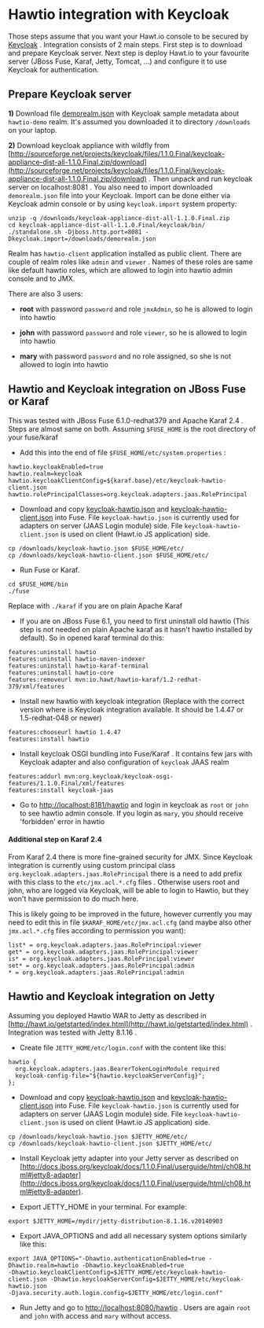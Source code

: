 Hawtio integration with Keycloak
================================

Those steps assume that you want your Hawt.io console to be secured by [Keycloak](http://www.keycloak.org) . Integration consists of 2 main steps.
First step is to download and prepare Keycloak server. Next step is deploy Hawt.io to your favourite server (JBoss Fuse, Karaf, Jetty, Tomcat, ...) and configure it
to use Keycloak for authentication.

Prepare Keycloak server
-----------------------

**1)** Download file [demorealm.json](demorealm.json) with Keycloak sample metadata about `hawtio-demo` realm. It's assumed you downloaded it to directory `/downloads` on your laptop. 

**2)**  Download keycloak appliance with wildfly from [http://sourceforge.net/projects/keycloak/files/1.1.0.Final/keycloak-appliance-dist-all-1.1.0.Final.zip/download](http://sourceforge.net/projects/keycloak/files/1.1.0.Final/keycloak-appliance-dist-all-1.1.0.Final.zip/download) . 
Then unpack and run keycloak server on localhost:8081 . You also need to import downloaded `demorealm.json` file into your Keycloak. Import can be done either via Keycloak admin console or by 
using `keycloak.import` system property:

```
unzip -q /downloads/keycloak-appliance-dist-all-1.1.0.Final.zip
cd keycloak-appliance-dist-all-1.1.0.Final/keycloak/bin/
./standalone.sh -Djboss.http.port=8081 -Dkeycloak.import=/downloads/demorealm.json
```

Realm has `hawtio-client` application installed as public client. There are couple of realm roles like `admin` and `viewer` . Names of these roles are same like 
default hawtio roles, which are allowed to login into hawtio admin console and to JMX.

There are also 3 users:

* **root** with password `password` and role `jmxAdmin`, so he is allowed to login into hawtio

* **john** with password `password` and role `viewer`, so he is allowed to login into hawtio

* **mary** with password `password` and no role assigned, so she is not allowed to login into hawtio


Hawtio and Keycloak integration on JBoss Fuse or Karaf
------------------------------------------------------

This was tested with JBoss Fuse 6.1.0-redhat379 and Apache Karaf 2.4 . Steps are almost same on both. Assuming `$FUSE_HOME` is the root directory of your fuse/karaf

* Add this into the end of file `$FUSE_HOME/etc/system.properties` :

``` 
hawtio.keycloakEnabled=true
hawtio.realm=keycloak
hawtio.keycloakClientConfig=${karaf.base}/etc/keycloak-hawtio-client.json
hawtio.rolePrincipalClasses=org.keycloak.adapters.jaas.RolePrincipal
```

* Download and copy [keycloak-hawtio.json](keycloak-hawtio.json) and [keycloak-hawtio-client.json](keycloak-hawtio-client.json) into Fuse. 
File `keycloak-hawtio.json` is currently used for adapters on server (JAAS Login module) side. File `keycloak-hawtio-client.json` is used on client (Hawt.io JS application) side.
      
```
cp /downloads/keycloak-hawtio.json $FUSE_HOME/etc/
cp /downloads/keycloak-hawtio-client.json $FUSE_HOME/etc/
```
 
* Run Fuse or Karaf. 

```
cd $FUSE_HOME/bin
./fuse
```

Replace with `./karaf` if you are on plain Apache Karaf

* If you are on JBoss Fuse 6.1, you need to first uninstall old hawtio (This step is not needed on plain Apache karaf as it hasn't hawtio installed by default).
So in opened karaf terminal do this:

```
features:uninstall hawtio
features:uninstall hawtio-maven-indexer
features:uninstall hawtio-karaf-terminal
features:uninstall hawtio-core
features:removeurl mvn:io.hawt/hawtio-karaf/1.2-redhat-379/xml/features
```

* Install new hawtio with keycloak integration (Replace with the correct version where is Keycloak integration available. It should be 1.4.47 or 1.5-redhat-048 or newer) 

```
features:chooseurl hawtio 1.4.47
features:install hawtio
```

* Install keycloak OSGI bundling into Fuse/Karaf . It contains few jars with Keycloak adapter and also configuration of `keycloak` JAAS realm

```
features:addurl mvn:org.keycloak/keycloak-osgi-features/1.1.0.Final/xml/features
features:install keycloak-jaas
```

* Go to [http://localhost:8181/hawtio](http://localhost:8181/hawtio) and login in keycloak as `root` or `john` to see hawtio admin console. 
If you login as `mary`, you should receive 'forbidden' error in hawtio

#### Additional step on Karaf 2.4

From Karaf 2.4 there is more fine-grained security for JMX. Since Keycloak integration is currently using custom principal class `org.keycloak.adapters.jaas.RolePrincipal`
there is a need to add prefix with this class to the `etc/jmx.acl.*.cfg` files . Otherwise users root and john, who are logged via Keycloak, will be able to login
to Hawtio, but they won't have permission to do much here.  

This is likely going to be improved in the future, however currently 
you may need to edit this in file `$KARAF_HOME/etc/jmx.acl.cfg` (and maybe also other `jmx.acl.*.cfg` files according to permission you want):

```
list* = org.keycloak.adapters.jaas.RolePrincipal:viewer
get* = org.keycloak.adapters.jaas.RolePrincipal:viewer
is* = org.keycloak.adapters.jaas.RolePrincipal:viewer
set* = org.keycloak.adapters.jaas.RolePrincipal:admin
* = org.keycloak.adapters.jaas.RolePrincipal:admin
```  


Hawtio and Keycloak integration on Jetty 
----------------------------------------


Assuming you deployed Hawtio WAR to Jetty as described in [http://hawt.io/getstarted/index.html](http://hawt.io/getstarted/index.html) . 
Integration was tested with Jetty 8.1.16 .

* Create file `JETTY_HOME/etc/login.conf` with the content like this:
 
```
hawtio {
  org.keycloak.adapters.jaas.BearerTokenLoginModule required 
  keycloak-config-file="${hawtio.keycloakServerConfig}"; 
};
```
 
* Download and copy [keycloak-hawtio.json](keycloak-hawtio.json) and [keycloak-hawtio-client.json](keycloak-hawtio-client.json) into Fuse. 
  File `keycloak-hawtio.json` is currently used for adapters on server (JAAS Login module) side. File `keycloak-hawtio-client.json` is used on client (Hawt.io JS application) side.
   
```
cp /downloads/keycloak-hawtio.json $JETTY_HOME/etc/
cp /downloads/keycloak-hawtio-client.json $JETTY_HOME/etc/
```

* Install Keycloak jetty adapter into your Jetty server as described on [http://docs.jboss.org/keycloak/docs/1.1.0.Final/userguide/html/ch08.html#jetty8-adapter](http://docs.jboss.org/keycloak/docs/1.1.0.Final/userguide/html/ch08.html#jetty8-adapter).
 
* Export JETTY_HOME in your terminal. For example: 

```
export $JETTY_HOME=/mydir/jetty-distribution-8.1.16.v20140903
```

* Export JAVA_OPTIONS and add all necessary system options similarly like this:

```
export JAVA_OPTIONS="-Dhawtio.authenticationEnabled=true -Dhawtio.realm=hawtio -Dhawtio.keycloakEnabled=true 
-Dhawtio.keycloakClientConfig=$JETTY_HOME/etc/keycloak-hawtio-client.json -Dhawtio.keycloakServerConfig=$JETTY_HOME/etc/keycloak-hawtio.json 
-Djava.security.auth.login.config=$JETTY_HOME/etc/login.conf"
```

* Run Jetty and go to [http://localhost:8080/hawtio](http://localhost:8080/hawtio) . Users are again `root` and `john` with access and `mary` without access.